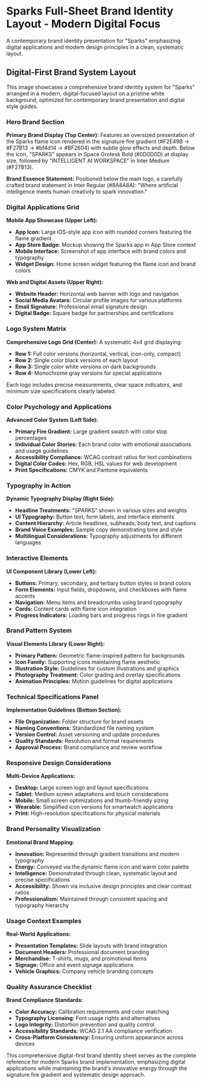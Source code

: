 # Sparks Full-Sheet Brand Identity Layout - Modern Digital Focus

A contemporary brand identity presentation for "Sparks" emphasizing digital applications and modern design principles in a clean, systematic layout.

## Digital-First Brand System Layout

This image showcases a comprehensive brand identity system for "Sparks" arranged in a modern, digital-focused layout on a pristine white background, optimized for contemporary brand presentation and digital style guides.

### Hero Brand Section
**Primary Brand Display (Top Center):** Features an oversized presentation of the Sparks flame icon rendered in the signature fire gradient (#F2E49B → #F27B13 → #bf4d14 → #BF2604) with subtle glow effects and depth. Below the icon, "SPARKS" appears in Space Grotesk Bold (#0D0D0D) at display size, followed by "INTELLIGENT AI WORKSPACE" in Inter Medium (#F27B13).

**Brand Essence Statement:** Positioned below the main logo, a carefully crafted brand statement in Inter Regular (#8A8A8A): "Where artificial intelligence meets human creativity to spark innovation."

### Digital Applications Grid
**Mobile App Showcase (Upper Left):** 
- **App Icon:** Large iOS-style app icon with rounded corners featuring the flame gradient
- **App Store Badge:** Mockup showing the Sparks app in App Store context
- **Mobile Interface:** Screenshot of app interface with brand colors and typography
- **Widget Design:** Home screen widget featuring the flame icon and brand colors

**Web and Digital Assets (Upper Right):**
- **Website Header:** Horizontal web banner with logo and navigation
- **Social Media Avatars:** Circular profile images for various platforms
- **Email Signature:** Professional email signature design
- **Digital Badge:** Square badge for partnerships and certifications

### Logo System Matrix
**Comprehensive Logo Grid (Center):** A systematic 4x4 grid displaying:
- **Row 1:** Full color versions (horizontal, vertical, icon-only, compact)
- **Row 2:** Single color black versions of each layout
- **Row 3:** Single color white versions on dark backgrounds
- **Row 4:** Monochrome gray versions for special applications

Each logo includes precise measurements, clear space indicators, and minimum size specifications clearly labeled.

### Color Psychology and Applications
**Advanced Color System (Left Side):**
- **Primary Fire Gradient:** Large gradient swatch with color stop percentages
- **Individual Color Stories:** Each brand color with emotional associations and usage guidelines
- **Accessibility Compliance:** WCAG contrast ratios for text combinations
- **Digital Color Codes:** Hex, RGB, HSL values for web development
- **Print Specifications:** CMYK and Pantone equivalents

### Typography in Action
**Dynamic Typography Display (Right Side):**
- **Headline Treatments:** "SPARKS" shown in various sizes and weights
- **UI Typography:** Button text, form labels, and interface elements
- **Content Hierarchy:** Article headlines, subheads, body text, and captions
- **Brand Voice Examples:** Sample copy demonstrating tone and style
- **Multilingual Considerations:** Typography adjustments for different languages

### Interactive Elements
**UI Component Library (Lower Left):**
- **Buttons:** Primary, secondary, and tertiary button styles in brand colors
- **Form Elements:** Input fields, dropdowns, and checkboxes with flame accents
- **Navigation:** Menu items and breadcrumbs using brand typography
- **Cards:** Content cards with flame icon integration
- **Progress Indicators:** Loading bars and progress rings in fire gradient

### Brand Pattern System
**Visual Elements Library (Lower Right):**
- **Primary Pattern:** Geometric flame-inspired pattern for backgrounds
- **Icon Family:** Supporting icons maintaining flame aesthetic
- **Illustration Style:** Guidelines for custom illustrations and graphics
- **Photography Treatment:** Color grading and overlay specifications
- **Animation Principles:** Motion guidelines for digital applications

### Technical Specifications Panel
**Implementation Guidelines (Bottom Section):**
- **File Organization:** Folder structure for brand assets
- **Naming Conventions:** Standardized file naming system
- **Version Control:** Asset versioning and update procedures
- **Quality Standards:** Resolution and format requirements
- **Approval Process:** Brand compliance and review workflow

### Responsive Design Considerations
**Multi-Device Applications:**
- **Desktop:** Large screen logo and layout specifications
- **Tablet:** Medium screen adaptations and touch considerations
- **Mobile:** Small screen optimizations and thumb-friendly sizing
- **Wearable:** Simplified icon versions for smartwatch applications
- **Print:** High-resolution specifications for physical materials

### Brand Personality Visualization
**Emotional Brand Mapping:**
- **Innovation:** Represented through gradient transitions and modern typography
- **Energy:** Conveyed via the dynamic flame icon and warm color palette
- **Intelligence:** Demonstrated through clean, systematic layout and precise specifications
- **Accessibility:** Shown via inclusive design principles and clear contrast ratios
- **Professionalism:** Maintained through consistent spacing and typography hierarchy

### Usage Context Examples
**Real-World Applications:**
- **Presentation Templates:** Slide layouts with brand integration
- **Document Headers:** Professional document branding
- **Merchandise:** T-shirts, mugs, and promotional items
- **Signage:** Office and event signage applications
- **Vehicle Graphics:** Company vehicle branding concepts

### Quality Assurance Checklist
**Brand Compliance Standards:**
- **Color Accuracy:** Calibration requirements and color matching
- **Typography Licensing:** Font usage rights and alternatives
- **Logo Integrity:** Distortion prevention and quality control
- **Accessibility Standards:** WCAG 2.1 AA compliance verification
- **Cross-Platform Consistency:** Ensuring uniform appearance across devices

This comprehensive digital-first brand identity sheet serves as the complete reference for modern Sparks brand implementation, emphasizing digital applications while maintaining the brand's innovative energy through the signature fire gradient and systematic design approach.